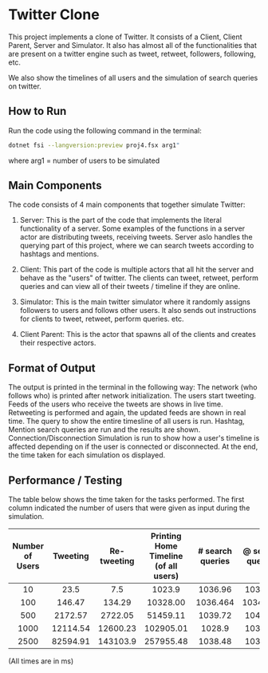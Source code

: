 # Twitter Clone

This project implements a clone of Twitter. It consists of a Client, Client Parent, Server and Simulator.
It also has almost all of the functionalities that are present on a twitter engine such as tweet, retweet, followers, following, etc.

We also show the timelines of all users and the simulation of search queries on twitter.

## How to Run

Run the code using the following command in the terminal:
```bash
dotnet fsi --langversion:preview proj4.fsx arg1"
```
where arg1 = number of users to be simulated

## Main Components

The code consists of 4 main components that together simulate Twitter:

1. Server: This is the part of the code that implements the literal functionality of a server. Some examples of the functions in a server actor are distributing tweets, receiving tweets. Server aslo handles the querying part of this project, where we can search tweets according to hashtags and mentions.

2. Client: This part of the code is multiple actors that all hit the server and behave as the "users" of twitter. The clients can tweet, retweet, perform queries and can view all of their tweets / timeline if they are online.

3. Simulator: This is the main twitter simulator where it randomly assigns followers to users and follows other users. It also sends out instructions for clients to tweet, retweet, perform queries. etc.

4. Client Parent: This is the actor that spawns all of the clients and creates their respective actors.

## Format of Output

The output is printed in the terminal in the following way:
  The network (who follows who) is printed after network initialization.
  The users start tweeting.
  Feeds of the users who receive the tweets are shows in live time.
  Retweeting is performed and again, the updated feeds are shown in real time.
  The query to show the entire timesline of all users is run.
  Hashtag, Mention search queries are run and the results are shown.
  Connection/Disconnection Simulation is run to show how a user's timeline is affected depending on if the user is connected or disconnected.
  At the end, the time taken for each simulation os displayed.
  
  ## Performance / Testing
  
  The table below shows the time taken for the tasks performed. The first column indicated the number of users that were given as input during the simulation.
  
  | Number of Users | Tweeting | Re-tweeting | Printing Home Timeline (of all users) | # search queries | @ search queries | Connection/Disconnection Simulation |
  | :---: | :---: | :---: | :---: | :---: | :---: | :---: |
  | 10 | 23.5 | 7.5 | 1023.9 | 1036.96 | 1032.96 | 3006.5 |
  | 100 | 146.47 | 134.29 | 10328.00 | 1036.464 | 1034.106 | 8041.62 |
  | 500 | 2172.57 | 2722.05 | 51459.11 | 1039.72 | 1041.90 | 56333.18 |
  | 1000 | 12114.54 | 12600.23 | 102905.01 | 1028.9 | 1037.03 | 71418.169 |
  | 2500 | 82594.91 | 143103.9 | 257955.48 | 1038.48 | 1036.20 | 176146.07 |
(All times are in ms)
